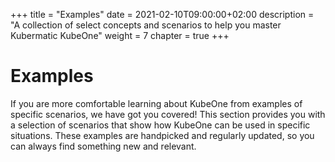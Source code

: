 +++
title = "Examples"
date = 2021-02-10T09:00:00+02:00
description = "A collection of select concepts and scenarios to help you master Kubermatic KubeOne"
weight = 7
chapter = true
+++

# Examples

If you are more comfortable learning about KubeOne from examples of specific scenarios, we have got you covered! This section provides you with a selection of scenarios that show how KubeOne can be used in specific situations. These examples are handpicked and regularly updated, so you can always find something new and relevant.
